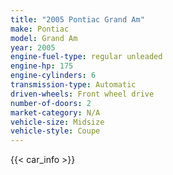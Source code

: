 ```yaml
---
title: "2005 Pontiac Grand Am"
make: Pontiac
model: Grand Am
year: 2005
engine-fuel-type: regular unleaded
engine-hp: 175
engine-cylinders: 6
transmission-type: Automatic
driven-wheels: Front wheel drive
number-of-doors: 2
market-category: N/A
vehicle-size: Midsize
vehicle-style: Coupe
---
```


{{< car_info >}}
